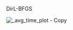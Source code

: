 DirL-BFGS


![_avg_time_plot - Copy](https://github.com/user-attachments/assets/930c2a98-c50c-44a5-b3a0-2ef571977624)
